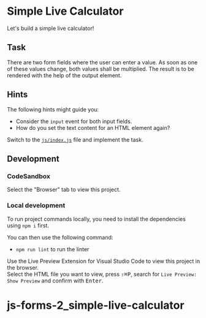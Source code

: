 # Simple Live Calculator

Let's build a simple live calculator!

## Task

There are two form fields where the user can enter a value.
As soon as one of these values change, both values shall be multiplied. The result is to be rendered with the help of the output element.

## Hints

The following hints might guide you:

- Consider the `input` event for both input fields.
- How do you set the text content for an HTML element again?

Switch to the [`js/index.js`](./js/index.js) file and implement the task.

## Development

### CodeSandbox

Select the "Browser" tab to view this project.

### Local development

To run project commands locally, you need to install the dependencies using `npm i` first.

You can then use the following command:

- `npm run lint` to run the linter

Use the Live Preview Extension for Visual Studio Code to view this project in the browser.  
Select the HTML file you want to view, press <kbd>⇧</kbd><kbd>⌘</kbd><kbd>P</kbd>, search for `Live Preview: Show Preview` and confirm with <kbd>Enter</kbd>.
# js-forms-2_simple-live-calculator
